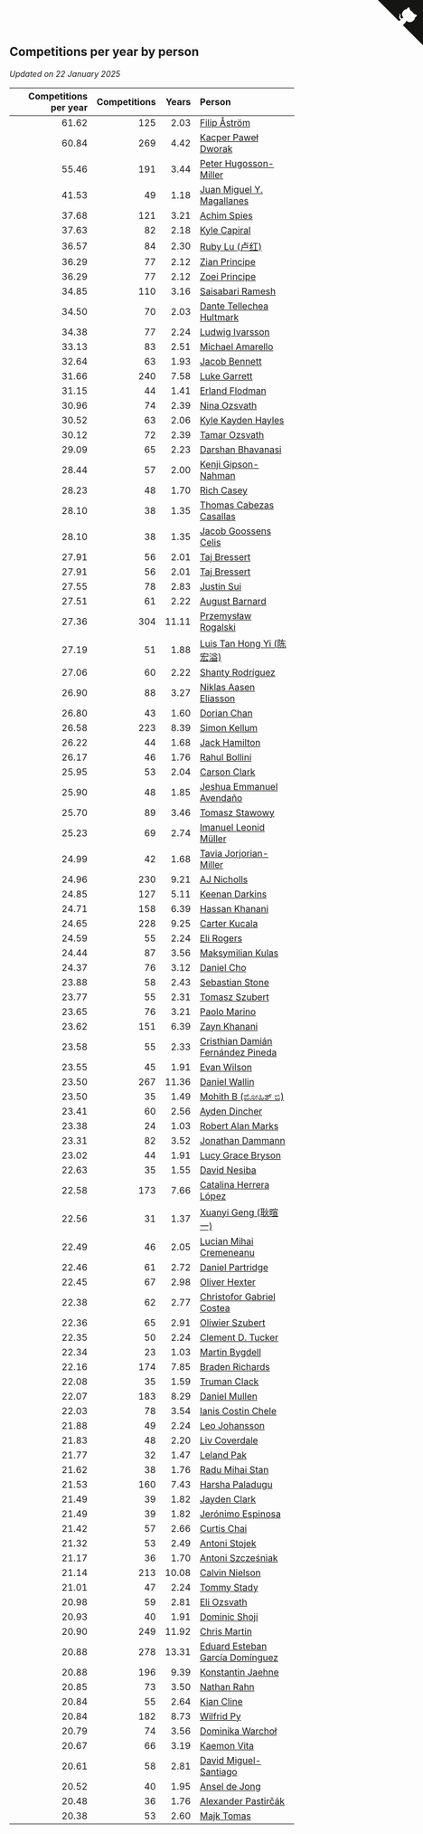 ## Competitions per year by person

*Updated on 22 January 2025*

| Competitions per year | Competitions | Years | Person |
| ---: | ---: | ---: | :--- |
| 61.62 | 125 | 2.03 | [Filip Åström](https://www.worldcubeassociation.org/persons/2023ASTR01) |
| 60.84 | 269 | 4.42 | [Kacper Paweł Dworak](https://www.worldcubeassociation.org/persons/2020DWOR01) |
| 55.46 | 191 | 3.44 | [Peter Hugosson-Miller](https://www.worldcubeassociation.org/persons/2021HUGO01) |
| 41.53 | 49 | 1.18 | [Juan Miguel Y. Magallanes](https://www.worldcubeassociation.org/persons/2023MAGA09) |
| 37.68 | 121 | 3.21 | [Achim Spies](https://www.worldcubeassociation.org/persons/2021SPIE01) |
| 37.63 | 82 | 2.18 | [Kyle Capiral](https://www.worldcubeassociation.org/persons/2022CAPI02) |
| 36.57 | 84 | 2.30 | [Ruby Lu (卢红)](https://www.worldcubeassociation.org/persons/2022LURU01) |
| 36.29 | 77 | 2.12 | [Zian Principe](https://www.worldcubeassociation.org/persons/2022PRIN08) |
| 36.29 | 77 | 2.12 | [Zoei Principe](https://www.worldcubeassociation.org/persons/2022PRIN09) |
| 34.85 | 110 | 3.16 | [Saisabari Ramesh](https://www.worldcubeassociation.org/persons/2021RAME01) |
| 34.50 | 70 | 2.03 | [Dante Tellechea Hultmark](https://www.worldcubeassociation.org/persons/2023HULT01) |
| 34.38 | 77 | 2.24 | [Ludwig Ivarsson](https://www.worldcubeassociation.org/persons/2022IVAR01) |
| 33.13 | 83 | 2.51 | [Michael Amarello](https://www.worldcubeassociation.org/persons/2022AMAR09) |
| 32.64 | 63 | 1.93 | [Jacob Bennett](https://www.worldcubeassociation.org/persons/2023BENN04) |
| 31.66 | 240 | 7.58 | [Luke Garrett](https://www.worldcubeassociation.org/persons/2017GARR05) |
| 31.15 | 44 | 1.41 | [Erland Flodman](https://www.worldcubeassociation.org/persons/2023FLOD01) |
| 30.96 | 74 | 2.39 | [Nina Ozsvath](https://www.worldcubeassociation.org/persons/2022OZSV03) |
| 30.52 | 63 | 2.06 | [Kyle Kayden Hayles](https://www.worldcubeassociation.org/persons/2022HAYL02) |
| 30.12 | 72 | 2.39 | [Tamar Ozsvath](https://www.worldcubeassociation.org/persons/2022OZSV04) |
| 29.09 | 65 | 2.23 | [Darshan Bhavanasi](https://www.worldcubeassociation.org/persons/2022BHAV01) |
| 28.44 | 57 | 2.00 | [Kenji Gipson-Nahman](https://www.worldcubeassociation.org/persons/2023GIPS01) |
| 28.23 | 48 | 1.70 | [Rich Casey](https://www.worldcubeassociation.org/persons/2023CASE06) |
| 28.10 | 38 | 1.35 | [Thomas Cabezas Casallas](https://www.worldcubeassociation.org/persons/2023CASA08) |
| 28.10 | 38 | 1.35 | [Jacob Goossens Celis](https://www.worldcubeassociation.org/persons/2023CELI06) |
| 27.91 | 56 | 2.01 | [Taj Bressert](https://www.worldcubeassociation.org/persons/2023BRES01) |
| 27.91 | 56 | 2.01 | [Taj Bressert](https://www.worldcubeassociation.org/persons/2023BRES01) |
| 27.55 | 78 | 2.83 | [Justin Sui](https://www.worldcubeassociation.org/persons/2022SUIJ01) |
| 27.51 | 61 | 2.22 | [August Barnard](https://www.worldcubeassociation.org/persons/2022BARN21) |
| 27.36 | 304 | 11.11 | [Przemysław Rogalski](https://www.worldcubeassociation.org/persons/2013ROGA02) |
| 27.19 | 51 | 1.88 | [Luis Tan Hong Yi (陈宏溢)](https://www.worldcubeassociation.org/persons/2023YILU01) |
| 27.06 | 60 | 2.22 | [Shanty Rodríguez](https://www.worldcubeassociation.org/persons/2022CUBI01) |
| 26.90 | 88 | 3.27 | [Niklas Aasen Eliasson](https://www.worldcubeassociation.org/persons/2021ELIA01) |
| 26.80 | 43 | 1.60 | [Dorian Chan](https://www.worldcubeassociation.org/persons/2023DORI01) |
| 26.58 | 223 | 8.39 | [Simon Kellum](https://www.worldcubeassociation.org/persons/2016KELL12) |
| 26.22 | 44 | 1.68 | [Jack Hamilton](https://www.worldcubeassociation.org/persons/2023HAMI08) |
| 26.17 | 46 | 1.76 | [Rahul Bollini](https://www.worldcubeassociation.org/persons/2023BOLL01) |
| 25.95 | 53 | 2.04 | [Carson Clark](https://www.worldcubeassociation.org/persons/2023CLAR02) |
| 25.90 | 48 | 1.85 | [Jeshua Emmanuel Avendaño](https://www.worldcubeassociation.org/persons/2023AVEN01) |
| 25.70 | 89 | 3.46 | [Tomasz Stawowy](https://www.worldcubeassociation.org/persons/2021STAW01) |
| 25.23 | 69 | 2.74 | [Imanuel Leonid Müller](https://www.worldcubeassociation.org/persons/2022MULL02) |
| 24.99 | 42 | 1.68 | [Tavia Jorjorian-Miller](https://www.worldcubeassociation.org/persons/2023JORJ01) |
| 24.96 | 230 | 9.21 | [AJ Nicholls](https://www.worldcubeassociation.org/persons/2015NICH04) |
| 24.85 | 127 | 5.11 | [Keenan Darkins](https://www.worldcubeassociation.org/persons/2019DARK02) |
| 24.71 | 158 | 6.39 | [Hassan Khanani](https://www.worldcubeassociation.org/persons/2018KHAN26) |
| 24.65 | 228 | 9.25 | [Carter Kucala](https://www.worldcubeassociation.org/persons/2015KUCA01) |
| 24.59 | 55 | 2.24 | [Eli Rogers](https://www.worldcubeassociation.org/persons/2022ROGE05) |
| 24.44 | 87 | 3.56 | [Maksymilian Kulas](https://www.worldcubeassociation.org/persons/2021KULA02) |
| 24.37 | 76 | 3.12 | [Daniel Cho](https://www.worldcubeassociation.org/persons/2021CHOD01) |
| 23.88 | 58 | 2.43 | [Sebastian Stone](https://www.worldcubeassociation.org/persons/2022STON09) |
| 23.77 | 55 | 2.31 | [Tomasz Szubert](https://www.worldcubeassociation.org/persons/2022SZUB02) |
| 23.65 | 76 | 3.21 | [Paolo Marino](https://www.worldcubeassociation.org/persons/2021MARI04) |
| 23.62 | 151 | 6.39 | [Zayn Khanani](https://www.worldcubeassociation.org/persons/2018KHAN28) |
| 23.58 | 55 | 2.33 | [Cristhian Damián Fernández Pineda](https://www.worldcubeassociation.org/persons/2022PINE05) |
| 23.55 | 45 | 1.91 | [Evan Wilson](https://www.worldcubeassociation.org/persons/2023WILS11) |
| 23.50 | 267 | 11.36 | [Daniel Wallin](https://www.worldcubeassociation.org/persons/2013WALL03) |
| 23.50 | 35 | 1.49 | [Mohith B (ಮೋಹಿತ್ ಬಿ)](https://www.worldcubeassociation.org/persons/2023BMOH01) |
| 23.41 | 60 | 2.56 | [Ayden Dincher](https://www.worldcubeassociation.org/persons/2022DINC01) |
| 23.38 | 24 | 1.03 | [Robert Alan Marks](https://www.worldcubeassociation.org/persons/2024MARK03) |
| 23.31 | 82 | 3.52 | [Jonathan Dammann](https://www.worldcubeassociation.org/persons/2021DAMM01) |
| 23.02 | 44 | 1.91 | [Lucy Grace Bryson](https://www.worldcubeassociation.org/persons/2023BRYS01) |
| 22.63 | 35 | 1.55 | [David Nesiba](https://www.worldcubeassociation.org/persons/2023NESI01) |
| 22.58 | 173 | 7.66 | [Catalina Herrera López](https://www.worldcubeassociation.org/persons/2017LOPE31) |
| 22.56 | 31 | 1.37 | [Xuanyi Geng (耿暄一)](https://www.worldcubeassociation.org/persons/2023GENG02) |
| 22.49 | 46 | 2.05 | [Lucian Mihai Cremeneanu](https://www.worldcubeassociation.org/persons/2023CREM01) |
| 22.46 | 61 | 2.72 | [Daniel Partridge](https://www.worldcubeassociation.org/persons/2022PART02) |
| 22.45 | 67 | 2.98 | [Oliver Hexter](https://www.worldcubeassociation.org/persons/2022HEXT01) |
| 22.38 | 62 | 2.77 | [Christofor Gabriel Costea](https://www.worldcubeassociation.org/persons/2022COST03) |
| 22.36 | 65 | 2.91 | [Oliwier Szubert](https://www.worldcubeassociation.org/persons/2022SZUB01) |
| 22.35 | 50 | 2.24 | [Clement D. Tucker](https://www.worldcubeassociation.org/persons/2022TUCK09) |
| 22.34 | 23 | 1.03 | [Martin Bygdell](https://www.worldcubeassociation.org/persons/2024BYGD01) |
| 22.16 | 174 | 7.85 | [Braden Richards](https://www.worldcubeassociation.org/persons/2017RICH02) |
| 22.08 | 35 | 1.59 | [Truman Clack](https://www.worldcubeassociation.org/persons/2023CLAC02) |
| 22.07 | 183 | 8.29 | [Daniel Mullen](https://www.worldcubeassociation.org/persons/2016MULL04) |
| 22.03 | 78 | 3.54 | [Ianis Costin Chele](https://www.worldcubeassociation.org/persons/2021CHEL01) |
| 21.88 | 49 | 2.24 | [Leo Johansson](https://www.worldcubeassociation.org/persons/2022JOHA08) |
| 21.83 | 48 | 2.20 | [Liv Coverdale](https://www.worldcubeassociation.org/persons/2022COVE02) |
| 21.77 | 32 | 1.47 | [Leland Pak](https://www.worldcubeassociation.org/persons/2023PAKL02) |
| 21.62 | 38 | 1.76 | [Radu Mihai Stan](https://www.worldcubeassociation.org/persons/2023STAN09) |
| 21.53 | 160 | 7.43 | [Harsha Paladugu](https://www.worldcubeassociation.org/persons/2017PALA08) |
| 21.49 | 39 | 1.82 | [Jayden Clark](https://www.worldcubeassociation.org/persons/2023CLAR13) |
| 21.49 | 39 | 1.82 | [Jerónimo Espinosa](https://www.worldcubeassociation.org/persons/2023ESPI07) |
| 21.42 | 57 | 2.66 | [Curtis Chai](https://www.worldcubeassociation.org/persons/2022CHAI02) |
| 21.32 | 53 | 2.49 | [Antoni Stojek](https://www.worldcubeassociation.org/persons/2022STOJ03) |
| 21.17 | 36 | 1.70 | [Antoni Szcześniak](https://www.worldcubeassociation.org/persons/2023SZCZ04) |
| 21.14 | 213 | 10.08 | [Calvin Nielson](https://www.worldcubeassociation.org/persons/2014NIEL03) |
| 21.01 | 47 | 2.24 | [Tommy Stady](https://www.worldcubeassociation.org/persons/2022STAD01) |
| 20.98 | 59 | 2.81 | [Eli Ozsvath](https://www.worldcubeassociation.org/persons/2022OZSV01) |
| 20.93 | 40 | 1.91 | [Dominic Shoji](https://www.worldcubeassociation.org/persons/2023SHOJ01) |
| 20.90 | 249 | 11.92 | [Chris Martin](https://www.worldcubeassociation.org/persons/2013MART03) |
| 20.88 | 278 | 13.31 | [Eduard Esteban García Domínguez](https://www.worldcubeassociation.org/persons/2011EDUA01) |
| 20.88 | 196 | 9.39 | [Konstantin Jaehne](https://www.worldcubeassociation.org/persons/2015JAEH01) |
| 20.85 | 73 | 3.50 | [Nathan Rahn](https://www.worldcubeassociation.org/persons/2021RAHN01) |
| 20.84 | 55 | 2.64 | [Kian Cline](https://www.worldcubeassociation.org/persons/2022CLIN01) |
| 20.84 | 182 | 8.73 | [Wilfrid Py](https://www.worldcubeassociation.org/persons/2016PYWI01) |
| 20.79 | 74 | 3.56 | [Dominika Warchoł](https://www.worldcubeassociation.org/persons/2021WARC01) |
| 20.67 | 66 | 3.19 | [Kaemon Vita](https://www.worldcubeassociation.org/persons/2021VITA01) |
| 20.61 | 58 | 2.81 | [David Miguel-Santiago](https://www.worldcubeassociation.org/persons/2022MIGU02) |
| 20.52 | 40 | 1.95 | [Ansel de Jong](https://www.worldcubeassociation.org/persons/2023JONG01) |
| 20.48 | 36 | 1.76 | [Alexander Pastirčák](https://www.worldcubeassociation.org/persons/2023PAST01) |
| 20.38 | 53 | 2.60 | [Majk Tomas](https://www.worldcubeassociation.org/persons/2022TOMA05) |


<a href="https://github.com/jonatanklosko/wca_statistics" class="github-corner" aria-label="View source on Github"><svg width="80" height="80" viewBox="0 0 250 250" style="fill:#151513; color:#fff; position: absolute; top: 0; border: 0; right: 0;" aria-hidden="true"><path d="M0,0 L115,115 L130,115 L142,142 L250,250 L250,0 Z"></path><path d="M128.3,109.0 C113.8,99.7 119.0,89.6 119.0,89.6 C122.0,82.7 120.5,78.6 120.5,78.6 C119.2,72.0 123.4,76.3 123.4,76.3 C127.3,80.9 125.5,87.3 125.5,87.3 C122.9,97.6 130.6,101.9 134.4,103.2" fill="currentColor" style="transform-origin: 130px 106px;" class="octo-arm"></path><path d="M115.0,115.0 C114.9,115.1 118.7,116.5 119.8,115.4 L133.7,101.6 C136.9,99.2 139.9,98.4 142.2,98.6 C133.8,88.0 127.5,74.4 143.8,58.0 C148.5,53.4 154.0,51.2 159.7,51.0 C160.3,49.4 163.2,43.6 171.4,40.1 C171.4,40.1 176.1,42.5 178.8,56.2 C183.1,58.6 187.2,61.8 190.9,65.4 C194.5,69.0 197.7,73.2 200.1,77.6 C213.8,80.2 216.3,84.9 216.3,84.9 C212.7,93.1 206.9,96.0 205.4,96.6 C205.1,102.4 203.0,107.8 198.3,112.5 C181.9,128.9 168.3,122.5 157.7,114.1 C157.9,116.9 156.7,120.9 152.7,124.9 L141.0,136.5 C139.8,137.7 141.6,141.9 141.8,141.8 Z" fill="currentColor" class="octo-body"></path></svg></a><style>.github-corner:hover .octo-arm{animation:octocat-wave 560ms ease-in-out}@keyframes octocat-wave{0%,100%{transform:rotate(0)}20%,60%{transform:rotate(-25deg)}40%,80%{transform:rotate(10deg)}}@media (max-width:500px){.github-corner:hover .octo-arm{animation:none}.github-corner .octo-arm{animation:octocat-wave 560ms ease-in-out}}</style>

